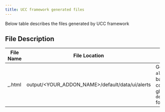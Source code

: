 ```yaml
---
title: UCC framework generated files
---
```


Below table describes the files generated by UCC framework

## File Description

| File Name  | File Location | File Description |
| ------------ | ------------ | ----------------- |
| _.html | output/&lt;YOUR_ADDON_NAME&gt;/default/data/ui/alerts |  Generates `alert_name.html` file based on alerts configuration present in globalConfig in `default/data/ui/alerts` folder. |

